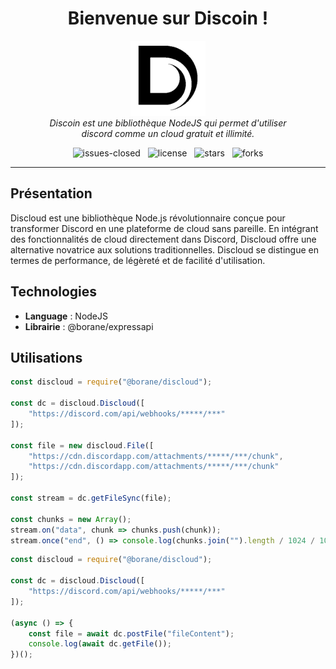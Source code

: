 <h1 align="center">Bienvenue sur Discoin !</h1>

<p align="center">
    <img src=".github/favicon.png" alt="favicon" width="120" height="120"/>
    <br>
    <em>
        Discoin est une bibliothèque NodeJS qui permet d'utiliser<br>
        discord comme un cloud gratuit et illimité.
    </em>
</p>

<p align="center">
    <img src="https://img.shields.io/github/issues-closed/8borane8/discloud.svg" alt="issues-closed" />
    &nbsp;
    <img src="https://img.shields.io/github/license/8borane8/discloud.svg" alt="license" />
    &nbsp;
    <img src="https://img.shields.io/github/stars/8borane8/discloud.svg" alt="stars" />
    &nbsp;
    <img src="https://img.shields.io/github/forks/8borane8/discloud.svg" alt="forks" />
</p>

<hr>

## Présentation

Discloud est une bibliothèque Node.js révolutionnaire conçue pour transformer Discord en une plateforme de cloud sans pareille. En intégrant des fonctionnalités de cloud directement dans Discord, Discloud offre une alternative novatrice aux solutions traditionnelles. Discloud se distingue en termes de performance, de légèreté et de facilité d'utilisation.

## Technologies

- **Language** : NodeJS
- **Librairie** : @borane/expressapi

## Utilisations

```js
const discloud = require("@borane/discloud");

const dc = discloud.Discloud([
    "https://discord.com/api/webhooks/*****/***"
]);

const file = new discloud.File([
    "https://cdn.discordapp.com/attachments/*****/***/chunk",
    "https://cdn.discordapp.com/attachments/*****/***/chunk"
]);

const stream = dc.getFileSync(file);

const chunks = new Array();
stream.on("data", chunk => chunks.push(chunk));
stream.once("end", () => console.log(chunks.join("").length / 1024 / 1024));
```

```js
const discloud = require("@borane/discloud");

const dc = discloud.Discloud([
    "https://discord.com/api/webhooks/*****/***"
]);

(async () => {
    const file = await dc.postFile("fileContent");
    console.log(await dc.getFile());
})();
```